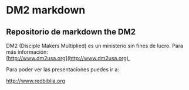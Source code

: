 # DM2 markdown

## Repositorio de markdown the DM2

DM2 (Disciple Makers Multiplied) es un ministerio sin fines de lucro. Para más información:  
[http://www.dm2usa.org](http://www.dm2usa.org) 

Para poder ver las presentaciones puedes ir a: 

http://www.redbiblia.org
